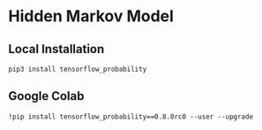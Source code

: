 # Hidden Markov Model

## Local Installation

```
pip3 install tensorflow_probability
```
##  Google Colab
```
!pip install tensorflow_probability==0.8.0rc0 --user --upgrade
```